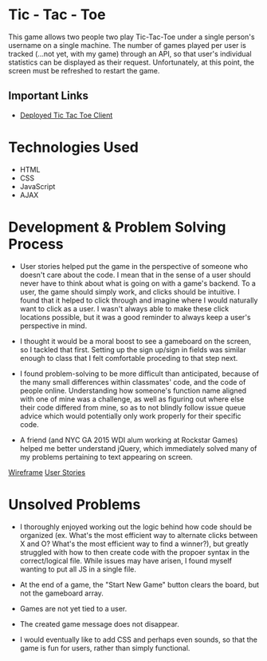 # Tic - Tac - Toe

This game allows two people two play Tic-Tac-Toe under a single person's username on a single machine. The number of games played per user is tracked (...not yet, with my game) through an API, so that user's individual statistics can be displayed as their request. Unfortunately, at this point, the screen must be refreshed to restart the game.

## Important Links

- [Deployed Tic Tac Toe Client](https://tylerr36.github.io/Tic-Tac-Toe---client/)

# Technologies Used

- HTML
- CSS
- JavaScript
- AJAX

# Development & Problem Solving Process

- User stories helped put the game in the perspective of someone who doesn't care about the code. I mean that in the sense of a user should never have to think about what is going on with a game's backend. To a user, the game should simply work, and clicks should be intuitive. I found that it helped to click through and imagine where I would naturally want to click as a user. I wasn't always able to make these click locations possible, but it was a good reminder to always keep a user's perspective in mind.

- I thought it would be a moral boost to see a gameboard on the screen, so I tackled that first. Setting up the sign up/sign in fields was similar enough to class that I felt comfortable proceding to that step next.

- I found problem-solving to be more difficult than anticipated, because of the many small differences within classmates' code, and the code of people online. Understanding how someone's function name aligned with one of mine was a challenge, as well as figuring out where else their code differed from mine, so as to not blindly follow issue queue advice which would potentially only work properly for their specific code.

- A friend (and NYC GA 2015 WDI alum working at Rockstar Games) helped me better understand jQuery, which immediately solved many of my problems pertaining to text appearing on screen.

[Wireframe](https://i.imgur.com/WJev1dH.jpg)
[User Stories](https://i.imgur.com/elCUhXg.png)


# Unsolved Problems

- I thoroughly enjoyed working out the logic behind how code should be organized (ex. What's the most efficient way to alternate clicks between X and O? What's the most efficient way to find a winner?), but greatly struggled with how to then create code with the propoer syntax in the correct/logical file. While issues may have arisen, I found myself wanting to put all JS in a single file.

- At the end of a game, the "Start New Game" button clears the board, but not the gameboard array.

- Games are not yet tied to a user.

- The created game message does not disappear.

- I would eventually like to add CSS and perhaps even sounds, so that the game is fun for users, rather than simply functional.
